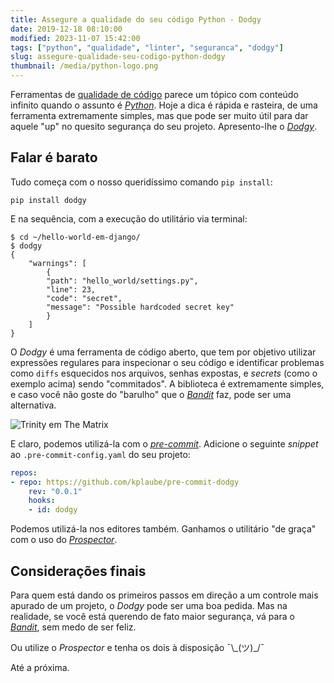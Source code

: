 ```yaml
---
title: Assegure a qualidade do seu código Python - Dodgy
date: 2019-12-18 08:10:00
modified: 2023-11-07 15:42:00
tags: ["python", "qualidade", "linter", "seguranca", "dodgy"]
slug: assegure-qualidade-seu-codigo-python-dodgy
thumbnail: /media/python-logo.png
---
```


Ferramentas de [qualidade de código](/tag/qualidade.html "Leia mais sobre qualidade") parece um tópico com conteúdo infinito
quando o assunto é [_Python_](/tag/python.html "Leia mais sobre Python"). Hoje a dica é rápida e rasteira, de uma ferramenta
extremamente simples, mas que pode ser muito útil para dar aquele "up" no quesito segurança do seu projeto. Apresento-lhe
o [_Dodgy_](https://github.com/landscapeio/dodgy "Veja o repositório no Github").

## Falar é barato

Tudo começa com o nosso queridíssimo comando `pip install`:

```text
pip install dodgy
```

E na sequência, com a execução do utilitário via terminal:

```text
$ cd ~/hello-world-em-django/
$ dodgy
{
    "warnings": [
        {
        "path": "hello_world/settings.py",
        "line": 23,
        "code": "secret",
        "message": "Possible hardcoded secret key"
        }
    ]
}
```

O _Dodgy_ é uma ferramenta de código aberto, que tem
por objetivo utilizar expressões regulares para inspecionar o seu código e identificar problemas como `diffs` esquecidos
nos arquivos, senhas expostas, e _secrets_ (como o exemplo acima) sendo "commitados". A biblioteca é extremamente simples,
e caso você não goste do "barulho" que o [_Bandit_](/2019/02/21/assegure-qualidade-seu-codigo-python-bandit.html "Leia mais sobre Bandit")
faz, pode ser uma alternativa.

![Trinity em The Matrix](/media/dodge-this.png "Desvia disso! (vulturehound.co.uk)")

E claro, podemos utilizá-la com o [_pre-commit_](https://pre-commit.com/ "pre-commit hooks"). Adicione o seguinte _snippet_ ao `.pre-commit-config.yaml` do seu projeto:

```yaml
repos:
- repo: https://github.com/kplaube/pre-commit-dodgy
    rev: "0.0.1"
    hooks:
    - id: dodgy
```

Podemos utilizá-la nos editores também. Ganhamos o utilitário "de graça" com o uso do [_Prospector_](https://prospector.readthedocs.io/en/master/index.html "Python Static Analysis").

## Considerações finais

Para quem está dando os primeiros passos em direção a um controle mais apurado de um projeto, o _Dodgy_ pode ser uma boa pedida. Mas na realidade, se você está querendo de fato maior segurança, vá para o [_Bandit_](https://github.com/PyCQA/bandit "Find common security issues in Python code"), sem medo de ser feliz.

Ou utilize o _Prospector_ e tenha os dois à disposição ¯\\\_(ツ)\_/¯

Até a próxima.
